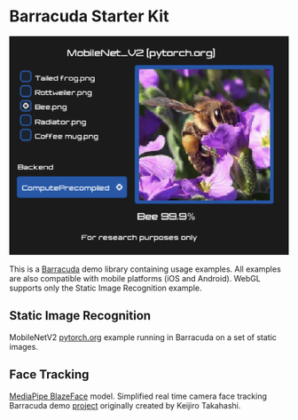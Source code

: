 # Barracuda Starter Kit

![MobileNetV2](Documentation~/images/mobilenet.png)

This is a [Barracuda](https://github.com/Unity-Technologies/barracuda-release) demo library containing usage examples. All examples are also compatible with mobile platforms (iOS and Android). WebGL supports only the Static Image Recognition example.  

## Static Image Recognition

MobileNetV2 [pytorch.org](https://pytorch.org/hub/pytorch_vision_mobilenet_v2) example running in Barracuda on a set of static images. 

## Face Tracking 

[MediaPipe BlazeFace](https://sites.google.com/view/perception-cv4arvr/blazeface) model. Simplified real time camera face tracking Barracuda demo [project](https://github.com/keijiro/BlazeFaceBarracuda) originally created by Keijiro Takahashi.
